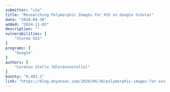 ```yaml
---
submitter: "c2a"
title: "Researching Polymorphic Images for XSS on Google Scholar"
date: "2020-04-30"
added: "2024-11-03"
description: ""
vulnerabilities: [
    "Stored XSS"
]
programs: [
    "Google"
]
authors: [
    "Lorenzo Stella (@lorenzostella)"
]
bounty: "9,401.1"
link: "https://blog.doyensec.com/2020/04/30/polymorphic-images-for-xss.html"
---
```




